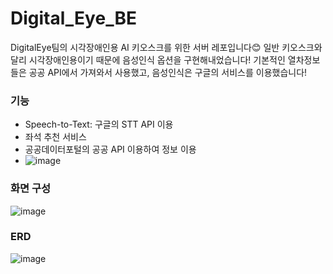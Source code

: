 # Digital_Eye_BE

DigitalEye팀의 시각장애인용 AI 키오스크를 위한 서버 레포입니다😊
일반 키오스크와 달리 시각장애인용이기 때문에 음성인식 옵션을 구현해내었습니다!
기본적인 열차정보들은 공공 API에서 가져와서 사용했고, 음성인식은 구글의 서비스를 이용했습니다!


### 기능
- Speech-to-Text: 구글의 STT API 이용
- 좌석 추천 서비스
- 공공데이터포털의 공공 API 이용하여 정보 이용
- ![image](https://github.com/user-attachments/assets/b504302f-37df-4cb8-a67d-05ac2ca97e63)

### 화면 구성
![image](https://github.com/user-attachments/assets/77975102-2e3c-4707-aaaf-8fcedc955b0c)
### ERD
![image](https://github.com/user-attachments/assets/232f2eb6-c201-4073-aaae-57427ec5a3a7)
